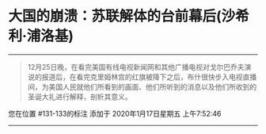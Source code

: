 # 大国的崩溃：苏联解体的台前幕后(沙希利·浦洛基)

---

> 12月25日晚，在看完美国有线电视新闻网和其他广播电视对戈尔巴乔夫演说的报道后，在看完克里姆林宫的红旗被降下之后，布什很快步入电视直播间，为美国人民就他们所看到的画面、他们所听到的消息以及他们所收到的圣诞大礼进行解释，剖析其意义。

您在位置 #131-133的标注 添加于 2020年1月17日星期五 上午7:52:46

---

